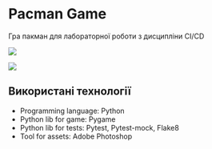 <h1>Pacman Game</h1>
<p>Гра пакман для лабораторної роботи з дисципліни CI/CD</p>

<image src="https://i.postimg.cc/KzQf8cB3/2025-04-11-162254803.png"></image>
<p></p>
<image src="https://i.postimg.cc/hvdsnk8H/2025-04-11-162941705.png"></image>

<h2>Використані технології</h2>
<ul>
  <li>Programming language: Python</li>
  <li>Python lib for game: Pygame</li>
  <li>Python lib for tests: Pytest, Pytest-mock, Flake8</li>
  <li>Tool for assets: Adobe Photoshop</li>
</ul>

